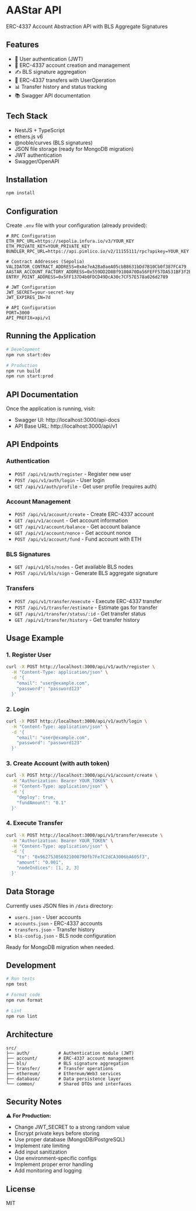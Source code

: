 # AAStar API

ERC-4337 Account Abstraction API with BLS Aggregate Signatures

## Features

- 👤 User authentication (JWT)
- 🔐 ERC-4337 account creation and management
- ✍️ BLS signature aggregation
- 💸 ERC-4337 transfers with UserOperation
- 📊 Transfer history and status tracking
- 📚 Swagger API documentation

## Tech Stack

- NestJS + TypeScript
- ethers.js v6
- @noble/curves (BLS signatures)
- JSON file storage (ready for MongoDB migration)
- JWT authentication
- Swagger/OpenAPI

## Installation

```bash
npm install
```

## Configuration

Create `.env` file with your configuration (already provided):

```env
# RPC Configuration
ETH_RPC_URL=https://sepolia.infura.io/v3/YOUR_KEY
ETH_PRIVATE_KEY=YOUR_PRIVATE_KEY
BUNDLER_RPC_URL=https://api.pimlico.io/v2/11155111/rpc?apikey=YOUR_KEY

# Contract Addresses (Sepolia)
VALIDATOR_CONTRACT_ADDRESS=0xAe7eA28a0aeA05cbB8631bDd7B10Cb0f387FC479
AASTAR_ACCOUNT_FACTORY_ADDRESS=0x559DD2D8Bf9180A70Da56FEFF57DA531BF3f2E1c
ENTRY_POINT_ADDRESS=0x5FF137D4b0FDCD49DcA30c7CF57E578a026d2789

# JWT Configuration
JWT_SECRET=your-secret-key
JWT_EXPIRES_IN=7d

# API Configuration
PORT=3000
API_PREFIX=api/v1
```

## Running the Application

```bash
# Development
npm run start:dev

# Production
npm run build
npm run start:prod
```

## API Documentation

Once the application is running, visit:
- Swagger UI: http://localhost:3000/api-docs
- API Base URL: http://localhost:3000/api/v1

## API Endpoints

### Authentication
- `POST /api/v1/auth/register` - Register new user
- `POST /api/v1/auth/login` - User login
- `GET /api/v1/auth/profile` - Get user profile (requires auth)

### Account Management
- `POST /api/v1/account/create` - Create ERC-4337 account
- `GET /api/v1/account` - Get account information
- `GET /api/v1/account/balance` - Get account balance
- `GET /api/v1/account/nonce` - Get account nonce
- `POST /api/v1/account/fund` - Fund account with ETH

### BLS Signatures
- `GET /api/v1/bls/nodes` - Get available BLS nodes
- `POST /api/v1/bls/sign` - Generate BLS aggregate signature

### Transfers
- `POST /api/v1/transfer/execute` - Execute ERC-4337 transfer
- `POST /api/v1/transfer/estimate` - Estimate gas for transfer
- `GET /api/v1/transfer/status/:id` - Get transfer status
- `GET /api/v1/transfer/history` - Get transfer history

## Usage Example

### 1. Register User
```bash
curl -X POST http://localhost:3000/api/v1/auth/register \
  -H "Content-Type: application/json" \
  -d '{
    "email": "user@example.com",
    "password": "password123"
  }'
```

### 2. Login
```bash
curl -X POST http://localhost:3000/api/v1/auth/login \
  -H "Content-Type: application/json" \
  -d '{
    "email": "user@example.com",
    "password": "password123"
  }'
```

### 3. Create Account (with auth token)
```bash
curl -X POST http://localhost:3000/api/v1/account/create \
  -H "Authorization: Bearer YOUR_TOKEN" \
  -H "Content-Type: application/json" \
  -d '{
    "deploy": true,
    "fundAmount": "0.1"
  }'
```

### 4. Execute Transfer
```bash
curl -X POST http://localhost:3000/api/v1/transfer/execute \
  -H "Authorization: Bearer YOUR_TOKEN" \
  -H "Content-Type: application/json" \
  -d '{
    "to": "0x962753056921000790fb7Fe7C2dCA3006bA605f3",
    "amount": "0.001",
    "nodeIndices": [1, 2, 3]
  }'
```

## Data Storage

Currently uses JSON files in `/data` directory:
- `users.json` - User accounts
- `accounts.json` - ERC-4337 accounts
- `transfers.json` - Transfer history
- `bls-config.json` - BLS node configuration

Ready for MongoDB migration when needed.

## Development

```bash
# Run tests
npm test

# Format code
npm run format

# Lint
npm run lint
```

## Architecture

```
src/
├── auth/           # Authentication module (JWT)
├── account/        # ERC-4337 account management
├── bls/            # BLS signature aggregation
├── transfer/       # Transfer operations
├── ethereum/       # Ethereum/Web3 services
├── database/       # Data persistence layer
└── common/         # Shared DTOs and interfaces
```

## Security Notes

⚠️ **For Production:**
- Change JWT_SECRET to a strong random value
- Encrypt private keys before storing
- Use proper database (MongoDB/PostgreSQL)
- Implement rate limiting
- Add input sanitization
- Use environment-specific configs
- Implement proper error handling
- Add monitoring and logging

## License

MIT